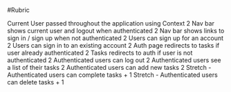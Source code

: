 #Rubric

Current User passed throughout the application using Context 2
Nav bar shows current user and logout when authenticated 2
Nav bar shows links to sign in / sign up when not authenticated 2
Users can sign up for an account 2
Users can sign in to an existing account 2
Auth page redirects to tasks if user already authenticated 2
Tasks redirects to auth if user is not authenticated 2
Authenticated users can log out 2
Authenticated users see a list of their tasks 2
Authenticated users can add new tasks 2
Stretch - Authenticated users can complete tasks + 1
Stretch - Authenticated users can delete tasks + 1
